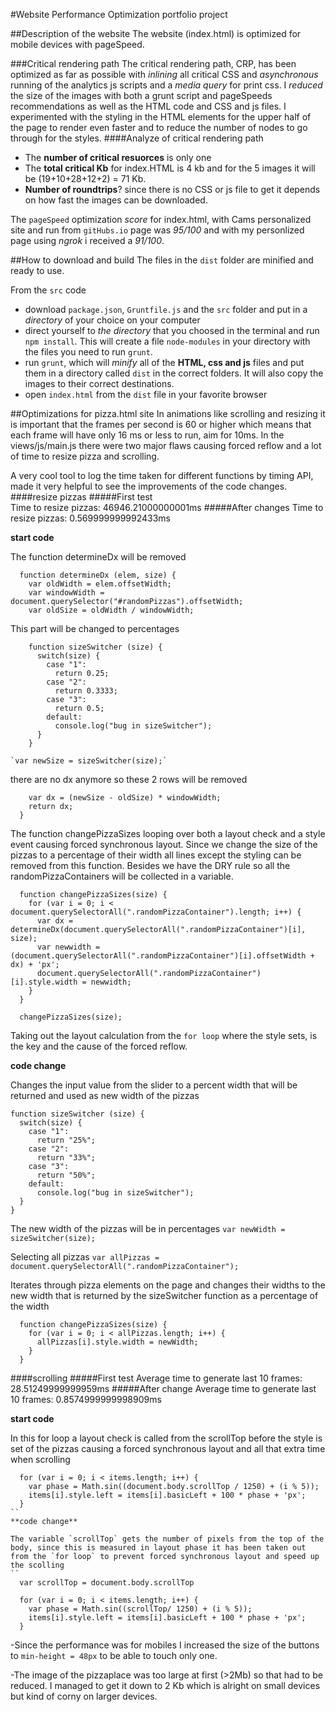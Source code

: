 #Website Performance Optimization portfolio project

##Description of the website
The website (index.html) is optimized for mobile devices with pageSpeed. 

###Critical rendering path
The critical rendering path, CRP, has been optimized as far as possible with _inlining_ all critical CSS and _asynchronous_ running of the analytics js scripts and a _media query_ for print css. I _reduced_ the size of the images with both a grunt script and pageSpeeds recommendations as well as the HTML code and CSS and js files. 
I experimented with the styling in the HTML elements for the upper half of the page to render even faster and to reduce the number of nodes to go through for the styles. 
####Analyze of critical rendering path 
- The **number of critical resuorces** is only one
- The **total critical Kb** for index.HTML is 4 kb and for the 5 images it will be (19+10+28+12+2) = 71 Kb. 
- **Number of roundtrips**? since there is no CSS or js file to get it depends on how fast the images can be downloaded. 

The `pageSpeed` optimization _score_ for index.html, 
with Cams personalized site and run from `gitHubs.io` page was _95/100_ and with my personlized page using _ngrok_ i received a _91/100_. 

##How to download and build
The files in the `dist` folder are minified and ready to use.

From the `src` code
- download `package.json`, `Gruntfile.js` and the `src` folder and put in a _directory_ of your choice on your computer
- direct yourself to _the directory_ that you choosed in the terminal and run `npm install`. This will create a file `node-modules` in your directory with the files you need to run `grunt`.
- run `grunt`, which will _minify_ all of the **HTML, css and js** files and put them in a directory called `dist` in the correct folders. It will also copy the images to their correct destinations.
- open `index.html` from the `dist` file in your favorite browser

##Optimizations for pizza.html site 
In animations like scrolling and resizing it is important that the frames per second is 60 or higher which means that each frame will have only 16 ms or less to run, aim for 10ms. 
In the views/js/main.js there were two major flaws causing forced reflow and a lot of time to resize pizza and scrolling.

A very cool tool to log the time taken for different functions by timing API, made it very helpful to see the improvements of the code changes.
####resize pizzas
#####First test  
Time to resize pizzas: 46946.21000000001ms
#####After changes 
Time to resize pizzas: 0.569999999992433ms

**start code**

The function determineDx will be removed
```
  function determineDx (elem, size) {
    var oldWidth = elem.offsetWidth;
    var windowWidth = document.querySelector("#randomPizzas").offsetWidth;
    var oldSize = oldWidth / windowWidth;
```
This part will be changed to percentages
```   
    function sizeSwitcher (size) {
      switch(size) {
        case "1":
          return 0.25;
        case "2":
          return 0.3333;
        case "3":
          return 0.5;
        default:
          console.log("bug in sizeSwitcher");
      }
    }
```

    `var newSize = sizeSwitcher(size);`


there are no dx anymore so these 2 rows will be removed
```
    var dx = (newSize - oldSize) * windowWidth;
    return dx;
  }
```
The function changePizzaSizes looping over both a layout check and a style event causing forced synchronous layout. Since we change the size of the pizzas to a percentage of their width all lines except the styling can be removed from this function. Besides we have the DRY rule so all the randomPizzaContainers will be collected in a variable.
```
  function changePizzaSizes(size) {
    for (var i = 0; i < document.querySelectorAll(".randomPizzaContainer").length; i++) {
      var dx = determineDx(document.querySelectorAll(".randomPizzaContainer")[i], size);
      var newwidth = (document.querySelectorAll(".randomPizzaContainer")[i].offsetWidth + dx) + 'px';
      document.querySelectorAll(".randomPizzaContainer")[i].style.width = newwidth;
    }
  }

  changePizzaSizes(size);
```

Taking out the layout calculation from the `for loop` where the style sets, is the key and the cause of the forced reflow.

**code change**

  Changes the input value from the slider to a percent width that will be returned and used as new width of the pizzas
  ```
  function sizeSwitcher (size) {
    switch(size) {
      case "1":
        return "25%";
      case "2":
        return "33%";
      case "3":
        return "50%";
      default:
        console.log("bug in sizeSwitcher");
    }
  }
  ```

The new width of the pizzas will be in percentages
  `var newWidth = sizeSwitcher(size);`

Selecting all pizzas
  `var allPizzas = document.querySelectorAll(".randomPizzaContainer");`

Iterates through pizza elements on the page and changes their widths to the new width that is returned by the sizeSwitcher function as a percentage of the width
```
  function changePizzaSizes(size) {
    for (var i = 0; i < allPizzas.length; i++) {
      allPizzas[i].style.width = newWidth;
    }
  }
```

####scrolling
#####First test 
Average time to generate last 10 frames: 28.51249999999959ms
#####After change 
Average time to generate last 10 frames: 0.8574999999998909ms

**start code**

In this for loop a layout check is called from the scrollTop before the style is set of the pizzas causing a forced synchronous layout and all that extra time when scrolling
```
  for (var i = 0; i < items.length; i++) {
    var phase = Math.sin((document.body.scrollTop / 1250) + (i % 5));
    items[i].style.left = items[i].basicLeft + 100 * phase + 'px';
  }
``
**code change**

The variable `scrollTop` gets the number of pixels from the top of the body, since this is measured in layout phase it has been taken out from the `for loop` to prevent forced synchronous layout and speed up the scolling
``
  var scrollTop = document.body.scrollTop

  for (var i = 0; i < items.length; i++) {
    var phase = Math.sin((scrollTop/ 1250) + (i % 5));
    items[i].style.left = items[i].basicLeft + 100 * phase + 'px';
  }
```

-Since the performance was for mobiles I increased the size of the buttons to `min-height = 48px` to be able to touch only one.

-The image of the pizzaplace was too large at first (>2Mb) so that had to be reduced. I managed to get it down to 2 Kb which is alright on small devices but kind of corny on larger devices.




